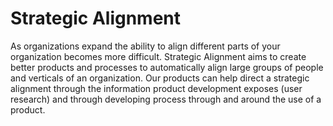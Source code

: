 # Strategic Alignment

As organizations expand the ability to align different parts of your organization becomes more difficult. Strategic Alignment aims to create better products and processes to automatically align large groups of people and verticals of an organization. Our products can help direct a strategic alignment through the information product development exposes \(user research\) and through developing process through and around the use of a product. 







